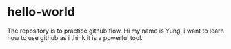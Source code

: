 # hello-world
The repository is to practice github flow.
Hi my name is Yung, i want to learn how to use github as i think it is a powerful tool.
